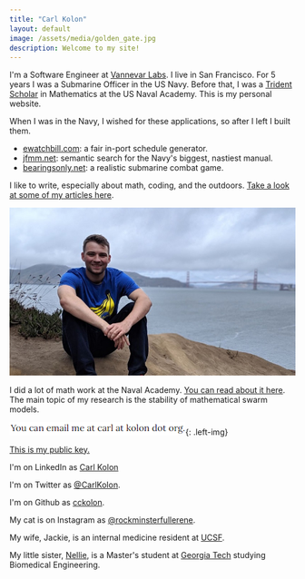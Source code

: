```yaml
---
title: "Carl Kolon"
layout: default
image: /assets/media/golden_gate.jpg
description: Welcome to my site!
---
```


I'm a Software Engineer at [Vannevar Labs](https://www.vannevarlabs.com/). I live in San Francisco. For 5 years I was a Submarine Officer in the US Navy. Before that, I was a [Trident Scholar](https://www.usna.edu/TridentProgram/index.php) in Mathematics at the US Naval Academy. This is my personal website.

When I was in the Navy, I wished for these applications, so after I left I built them.

- [ewatchbill.com](https://ewatchbill.com/): a fair in-port schedule generator.
- [jfmm.net](https://jfmm.net): semantic search for the Navy's biggest, nastiest manual.
- [bearingsonly.net](https://bearingsonly.net): a realistic submarine combat game.

I like to write, especially about math, coding, and the outdoors. [Take a look at some of my articles here](/blog).

![In San Francisco](/assets/media/golden_gate.jpg)

I did a lot of math work at the Naval Academy. [You can read about it here](/research). The main topic of my research is the stability of mathematical swarm models.

![contact](/assets/media/contact.png){: .left-img}

[This is my public key.](/assets/media/publickey.asc)

I'm on LinkedIn as [Carl Kolon](https://www.linkedin.com/in/carl-kolon)

I'm on Twitter as [@CarlKolon](https://twitter.com/CarlKolon).

I'm on Github as [cckolon](https://github.com/cckolon).

My cat is on Instagram as [@rockminsterfullerene](https://www.instagram.com/rockminsterfullerene/).

My wife, Jackie, is an internal medicine resident at [UCSF](https://www.ucsf.edu/).

My little sister, [Nellie](https://nelliekolon.com), is a Master's student at [Georgia Tech](https://bme.gatech.edu/bme/) studying Biomedical Engineering.
